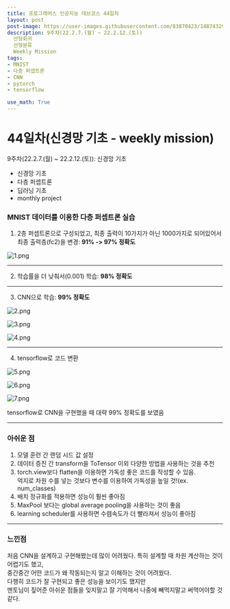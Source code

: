 ```yaml
---
title: 프로그래머스 인공지능 데브코스 44일차
layout: post
post-image: https://user-images.githubusercontent.com/83870423/148743292-e6a1b86d-95ca-4f30-b96a-482104d72319.png
description: 9주차(22.2.7.(월) ~ 22.2.12.(토)) 
  선형회귀
  선형분류
  Weekly Mission
tags:
- MNIST
- 다층 퍼셉트론
- CNN
- pytorch
- tensorflow

use_math: True
---
```

# 44일차(신경망 기초 - weekly mission)

9주차(22.2.7.(월) ~ 22.2.12.(토)): 신경망 기초
* 신경망 기초
* 다층 퍼셉트론
* 딥러닝 기초
* monthly project

### MNIST 데이터를 이용한 다층 퍼셉트론 실습

1. 2층 퍼셉트론으로 구성되었고, 최종 출력이 10가지가 아닌 1000가지로 되어있어서 최종 출력층(fc2)을 변경: **91% -> 97% 정확도**<br>

![1.png](attachment:1.png)

---

2. 학습률을 더 낮춰서(0.001) 학습: **98% 정확도**<br>

---

3. CNN으로 학습: **99% 정확도**


![2.png](attachment:2.png)

![3.png](attachment:3.png)

![4.png](attachment:4.png)

---

4. tensorflow로 코드 변환

![5.png](attachment:5.png)

![6.png](attachment:6.png)

![7.png](attachment:7.png)

tensorflow로 CNN을 구현했을 때 대략 99% 정확도를 보였음

---

### 아쉬운 점
1. 모델 훈련 간 랜덤 시드 값 설정
2. 데이터 증진 간 transform을 ToTensor 이외 다양한 방법을 사용하는 것을 추천
3. torch.view보다 flatten을 이용하면 가독성 좋은 코드를 작성할 수 있음.<br>
   억지로 차원 수를 넣는 것보다 변수를 이용하여 가독성을 높일 것!(ex. num_classes)
4. 배치 정규화를 적용하면 성능이 훨씬 좋아짐
5. MaxPool 보다는 global average pooling을 사용하는 것이 좋음
6. learning scheduler를 사용하면 수렴속도가 더 빨라져서 성능이 좋아짐

---


### 느낀점
처음 CNN을 설계하고 구현해봤는데 많이 어려웠다. 특히 설계할 때 차원 계산하는 것이 어렵기도 했고,<br>
중간중간 어떤 코드가 왜 작동되는지 알고 이해하는 것이 어려웠다.<br>
다행히 코드가 잘 구현되고 좋은 성능을 보이기도 했지만<br>
멘토님이 짚어준 아쉬운 점들을 잊지말고 잘 기억해서 나중에 빼먹지말고 써먹어야할 것 같다.<br>
